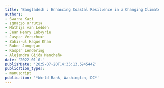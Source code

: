 ```yaml
---
title: 'Bangladesh : Enhancing Coastal Resilience in a Changing Climate'
authors:
- Swarna Kazi
- Ignacio Urrutia
- Mathijs van Ledden
- Jean Henry Laboyrie
- Jasper Verschuur
- Zahir-ul Haque Khan
- Ruben Jongejan
- Kasper Lendering
- Alejandra Gijón Mancheño
date: '2022-01-01'
publishDate: '2025-07-20T14:35:13.594544Z'
publication_types:
- manuscript
publication: '*World Bank, Washington, DC*'
---
```

